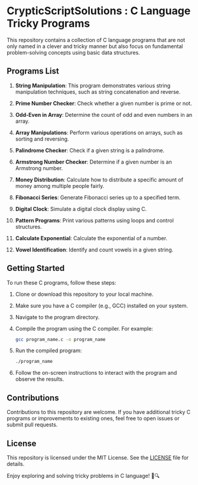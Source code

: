# CrypticScriptSolutions : C Language Tricky Programs

This repository contains a collection of C language programs that are not only named in a clever and tricky manner but also focus on fundamental problem-solving concepts using basic data structures.

## Programs List

1. **String Manipulation**: This program demonstrates various string manipulation techniques, such as string concatenation and reverse.

2. **Prime Number Checker**: Check whether a given number is prime or not.

3. **Odd-Even in Array**: Determine the count of odd and even numbers in an array.

4. **Array Manipulations**: Perform various operations on arrays, such as sorting and reversing.

5. **Palindrome Checker**: Check if a given string is a palindrome.

6. **Armstrong Number Checker**: Determine if a given number is an Armstrong number.

7. **Money Distribution**: Calculate how to distribute a specific amount of money among multiple people fairly.

8. **Fibonacci Series**: Generate Fibonacci series up to a specified term.

9. **Digital Clock**: Simulate a digital clock display using C.

10. **Pattern Programs**: Print various patterns using loops and control structures.

11. **Calculate Exponential**: Calculate the exponential of a number.

12. **Vowel Identification**: Identify and count vowels in a given string.

## Getting Started

To run these C programs, follow these steps:

1. Clone or download this repository to your local machine.

2. Make sure you have a C compiler (e.g., GCC) installed on your system.

3. Navigate to the program directory.

4. Compile the program using the C compiler. For example:

   ```bash
   gcc program_name.c -o program_name
   ```

5. Run the compiled program:

   ```bash
   ./program_name
   ```

6. Follow the on-screen instructions to interact with the program and observe the results.

## Contributions

Contributions to this repository are welcome. If you have additional tricky C programs or improvements to existing ones, feel free to open issues or submit pull requests.

## License

This repository is licensed under the MIT License. See the [LICENSE](LICENSE) file for details.

Enjoy exploring and solving tricky problems in C language! 🚀🔍
